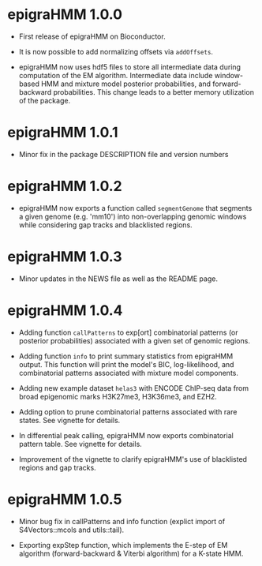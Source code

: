 # epigraHMM 1.0.0

* First release of epigraHMM on Bioconductor.

* It is now possible to add normalizing offsets via `addOffsets`.

* epigraHMM now uses hdf5 files to store all intermediate data during computation
of the EM algorithm. Intermediate data include window-based HMM and mixture model 
posterior probabilities, and forward-backward probabilities. This change leads to
a better memory utilization of the package.

# epigraHMM 1.0.1

* Minor fix in the package DESCRIPTION file and version numbers

# epigraHMM 1.0.2

* epigraHMM now exports a function called `segmentGenome` that segments a given
genome (e.g. 'mm10') into non-overlapping genomic windows while considering 
gap tracks and blacklisted regions.

# epigraHMM 1.0.3

* Minor updates in the NEWS file as well as the README page.

# epigraHMM 1.0.4

* Adding function `callPatterns` to exp[ort] combinatorial patterns (or posterior 
probabilities) associated with a given set of genomic regions. 

* Adding function `info` to print summary statistics from epigraHMM output. This
function will print the model's BIC, log-likelihood, and combinatorial patterns
associated with mixture model components.

* Adding new example dataset `helas3` with ENCODE ChIP-seq data from broad 
epigenomic marks H3K27me3, H3K36me3, and EZH2.

* Adding option to prune combinatorial patterns associated with rare states. See
vignette for details.

* In differential peak calling, epigraHMM now exports combinatorial pattern 
table. See vignette for details.

* Improvement of the vignette to clarify epigraHMM's use of blacklisted regions
and gap tracks.

# epigraHMM 1.0.5

* Minor bug fix in callPatterns and info function (explict import of
S4Vectors::mcols and utils::tail).

* Exporting expStep function, which implements the E-step of EM algorithm
(forward-backward & Viterbi algorithm) for a K-state HMM.
